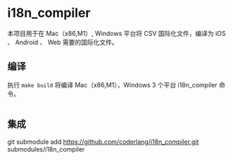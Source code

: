 # i18n_compiler

本项目用于在 Mac（x86,M1）, Windows 平台将 CSV 国际化文件，编译为 iOS 、 Android 、 Web 需要的国际化文件。

## 编译

执行 ```make build``` 将编译 Mac（x86,M1），Windows 3 个平台 i18n_compiler 命令。
```shell

```

## 集成

git submodule add https://github.com/coderlang/i18n_compiler.git submodules/i18n_compiler